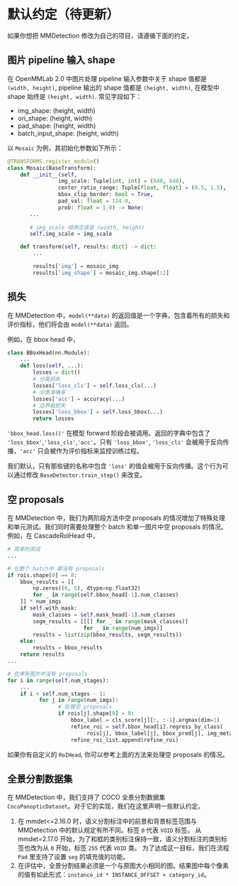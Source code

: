 # 默认约定（待更新）

如果你想把 MMDetection 修改为自己的项目，请遵循下面的约定。

## 图片 pipeline 输入 shape

在 OpenMMLab 2.0 中图片处理 pipeline 输入参数中关于 shape 值都是 `(width, height)`, pipeline 输出的 shape 值都是 `(height, width)`, 在模型中 shape 始终是  `(height, width)`. 常见字段如下：

- img_shape: (height, width)
- ori_shape: (height, width)
- pad_shape: (height, width)
- batch_input_shape: (height, width)

以 `Mosaic` 为例，其初始化参数如下所示：

```python
@TRANSFORMS.register_module()
class Mosaic(BaseTransform):
    def __init__(self,
                img_scale: Tuple[int, int] = (640, 640),
                center_ratio_range: Tuple[float, float] = (0.5, 1.5),
                bbox_clip_border: bool = True,
                pad_val: float = 114.0,
                prob: float = 1.0) -> None:
       ...
       
       # img_scale 顺序应该是 (width, height)
       self.img_scale = img_scale

    def transform(self, results: dict) -> dict:
        ...

        results['img'] = mosaic_img
        results['img_shape'] = mosaic_img.shape[:2]
```

## 损失

在 MMDetection 中，`model(**data)` 的返回值是一个字典，包含着所有的损失和评价指标，他们将会由 `model(**data)` 返回。

例如，在 bbox head 中，

```python
class BBoxHead(nn.Module):
    ...
    def loss(self, ...):
        losses = dict()
        # 分类损失
        losses['loss_cls'] = self.loss_cls(...)
        # 分类准确率
        losses['acc'] = accuracy(...)
        # 边界框损失
        losses['loss_bbox'] = self.loss_bbox(...)
        return losses
```

`'bbox_head.loss()'` 在模型 forward 阶段会被调用。返回的字典中包含了 `'loss_bbox'`,`'loss_cls'`,`'acc'`。只有 `'loss_bbox'`, `'loss_cls'` 会被用于反向传播，`'acc'` 只会被作为评价指标来监控训练过程。

我们默认，只有那些键的名称中包含 `'loss'` 的值会被用于反向传播。这个行为可以通过修改 `BaseDetector.train_step()` 来改变。

## 空 proposals

在 MMDetection 中，我们为两阶段方法中空 proposals 的情况增加了特殊处理和单元测试。我们同时需要处理整个 batch 和单一图片中空 proposals 的情况。例如，在 CascadeRoIHead 中，

```python
# 简单的测试
...

# 在整个 batch中 都没有 proposals
if rois.shape[0] == 0:
    bbox_results = [[
        np.zeros((0, 5), dtype=np.float32)
        for _ in range(self.bbox_head[-1].num_classes)
    ]] * num_imgs
    if self.with_mask:
        mask_classes = self.mask_head[-1].num_classes
        segm_results = [[[] for _ in range(mask_classes)]
                        for _ in range(num_imgs)]
        results = list(zip(bbox_results, segm_results))
    else:
        results = bbox_results
    return results
...

# 在单张图片中没有 proposals
for i in range(self.num_stages):
    ...
    if i < self.num_stages - 1:
          for j in range(num_imgs):
                # 处理空 proposals
                if rois[j].shape[0] > 0:
                    bbox_label = cls_score[j][:, :-1].argmax(dim=1)
                    refine_roi = self.bbox_head[i].regress_by_class(
                         rois[j], bbox_label[j], bbox_pred[j], img_metas[j])
                    refine_roi_list.append(refine_roi)
```

如果你有自定义的 `RoIHead`, 你可以参考上面的方法来处理空 proposals 的情况。

## 全景分割数据集

在 MMDetection 中，我们支持了 COCO 全景分割数据集 `CocoPanopticDataset`。对于它的实现，我们在这里声明一些默认约定。

1. 在 mmdet\<=2.16.0 时，语义分割标注中的前景和背景标签范围与 MMDetection 中的默认规定有所不同。标签 `0` 代表 `VOID` 标签。
   从 mmdet=2.17.0 开始，为了和框的类别标注保持一致，语义分割标注的类别标签也改为从 `0` 开始，标签 `255` 代表 `VOID` 类。
   为了达成这一目标，我们在流程 `Pad` 里支持了设置 `seg` 的填充值的功能。
2. 在评估中，全景分割结果必须是一个与原图大小相同的图。结果图中每个像素的值有如此形式：`instance_id * INSTANCE_OFFSET + category_id`。
